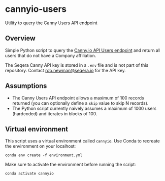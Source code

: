 # cannyio-users

Utility to query the Canny Users API endpoint

## Overview

Simple Python script to query the [Canny.io API Users endpoint](https://developers.canny.io/api-reference#users) and return all users that do not have a Company affiliation.

The Seqera Canny API key is stored in a `.env` file and is not part of this repository.
Contact <rob.newman@seqera.io> for the API key.

## Assumptions

- The Canny Users API endpoint allows a maximum of 100 records returned (you can optionally define a `skip` value to skip N records).
- The Python script currently naively assumes a maximum of 1000 users (hardcoded) and iterates in blocks of 100.

## Virtual environment

This script uses a virtual environment called `cannyio`. Use Conda to recreate the environment on your localhost:

```
conda env create -f environment.yml
```

Make sure to activate the environment before running the script:

```
conda activate cannyio
```
